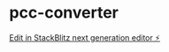 # pcc-converter

[Edit in StackBlitz next generation editor ⚡️](https://stackblitz.com/~/github.com/PallaArun33/pcc-converter)